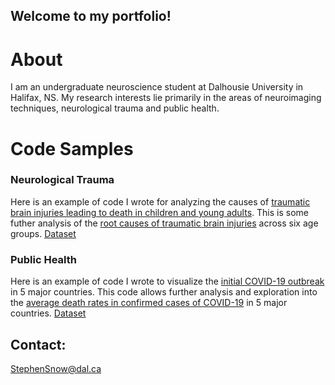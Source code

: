 ## Welcome to my portfolio!


# About #
I am an undergraduate neuroscience student at Dalhousie University in Halifax, NS. My research interests lie primarily in the areas of neuroimaging techniques, neurological trauma and public health.

# Code Samples #

### Neurological Trauma
Here is an example of code I wrote for analyzing the causes of [traumatic brain injuries leading to death in children and young adults](2020-10-29-230913.ipynb). This is some futher analysis of the [root causes of traumatic brain injuries]() across six age groups. [Dataset](https://www.kaggle.com/jessemostipak/traumatic-brain-injury-tbi)


### Public Health
Here is an example of code I wrote to visualize the [initial COVID-19 outbreak](Covid0.ipynb) in 5 major countries. This code allows further analysis and exploration into the [average death rates in confirmed cases of COVID-19](Covid2.ipynb) in 5 major countries. [Dataset](https://www.kaggle.com/ashudata/covid19dataset)  




## Contact:
[StephenSnow@dal.ca](mailto:stephensnow@dal.ca)


